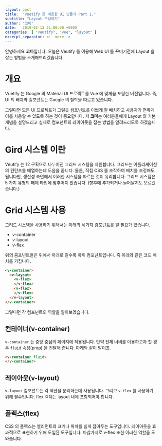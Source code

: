 ```yaml
---
layout: post
title:  "Vuetify 를 이용한 UI 만들기 Part 1."
subtitle: "Layout 구성하기"
author: "코마"
date:   2019-02-12 21:00:00 +0900
categories: [ "veutify", "vue", "layout" ]
excerpt_separator: <!--more-->
---
```


안녕하세요 **코마**입니다. 오늘은 Veutify 를 이용해 Web UI 를 꾸미기전에 Layout 을 잡는 방법을 소개해드리겠습니다.

<!--more-->

# 개요

Vuetify 는 Google 의 Material UI 프로젝트를 Vue 에 맞게끔 포팅한 버전입니다. 즉, UI 의 배치와 컴포넌트는 Google 의 철학을 따르고 있습니다.

그렇다면 모든 UI 프로젝트가 그렇듯 컴포넌트를 이쁘게 잘 배치하고 사용자가 편하게 이를 사용할 수 있도록 하는 것이 중요합니다. 저 **코마**는 여러분들에게 Layout 의 기본 개념을 설명드리고 실제로 컴포넌트의 레이아웃을 잡는 방법을 알려드리도록 하겠습니다.

# Gird 시스템 이란

Veutify 는 12 구획으로 나누어진 그리드 시스템을 지원합니다. 그리드는 어플리케이션의 컨턴츠를 배열하는데 도움을 줍니다. 물론, 직접 CSS 를 조작하여 배치를 조정해도 됩니다만, 생산성 측면에서 이러한 시스템을 따르는 것이 유리합니다. 그리드 시스템은 5 가지 유형의 매체 타입에 맞추어져 있습니다. (향후에 추가되거나 늘어날지도 모르겠습니다.)

# Grid 시스템 사용

그리드 시스템을 사용하기 위해서는 아래의 세가지 컴포넌트를 알 필요가 있습니다.

- v-container
- v-layout
- v-flex

위의 콤포넌트들은 위에서 아래로 갈수록 하위 컴포넌트입니다. 즉 아래와 같은 코드 배치를 가집니다.

```html
<v-container>
  <v-layout>
    <v-flex>
    </v-flex>
    <v-flex>
    </v-flex>
  </v-layout>
</v-container>
```

그렇다면 각 컴포넌트의 역할을 알아보겠습니다. 

## 컨테이너(v-container)

`v-container` 는 중앙 중심의 페이지에 적용됩니다. 만약 전체 너비를 이용하고자 할 경우 `fluid` 속성(prop) 을 전달해 줍니다. 아래와 같이 말이죠.

```html
<v-container fluid>
</v-container>
```

## 레이아웃(v-layout)

`v-layout` 컴포넌트는 각 섹션을 분리하는데 사용됩니다. 그리고 `v-flex` 를 사용하기 위해 필수입니다. flex 객체는 layout 내에 포함되어야 합니다.

## 플렉스(flex)

CSS 의 플렉스는 엘리먼트의 크기나 위치를 쉽게 잡아두는 도구입니다. 레이아웃을 효과적으로 표현하기 위해 도입된 도구입니다. 마찮가지로 v-flex 또한 이러한 역할을 도와줍니다.
